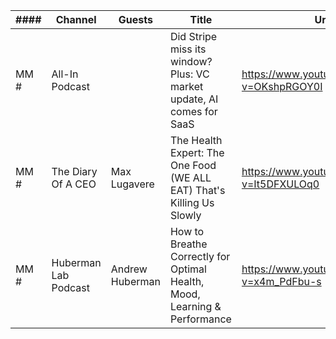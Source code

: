 | #### | Channel              | Guests          | Title                                                                     | Url                                         |
| ---- | -------------------- | --------------- | ------------------------------------------------------------------------- | ------------------------------------------- |
| MM # | All-In Podcast       |                 | Did Stripe miss its window? Plus: VC market update, AI comes for SaaS     | https://www.youtube.com/watch?v=OKshpRGOY0I |
| MM # | The Diary Of A CEO   | Max Lugavere    | The Health Expert: The One Food (WE ALL EAT) That's Killing Us Slowly     | https://www.youtube.com/watch?v=It5DFXULOq0 |
| MM # | Huberman Lab Podcast | Andrew Huberman | How to Breathe Correctly for Optimal Health, Mood, Learning & Performance | https://www.youtube.com/watch?v=x4m_PdFbu-s |
